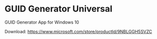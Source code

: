 # GUID Generator Universal
GUID Generator App for Windows 10

Download: https://www.microsoft.com/store/productId/9NBLGGH5SVZC